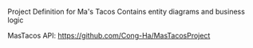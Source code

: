 Project Definition for Ma's Tacos
Contains entity diagrams and business logic

MasTacos API: https://github.com/Cong-Ha/MasTacosProject
